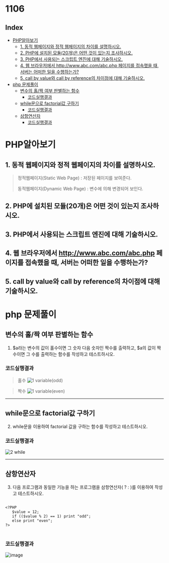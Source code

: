 # 1106
## Index
- [PHP알아보기](#php알아보기)
  - [1. 동적 웹페이지와 정적 웹페이지의 차이를 설명하시오.](#1-동적-웹페이지와-정적-웹페이지의-차이를-설명하시오)
  - [2. PHP에 설치된 모듈(20개)은 어떤 것이 있는지 조사하시오.](#2-php에-설치된-모듈20개은-어떤-것이-있는지-조사하시오)
  - [3. PHP에서 사용되는 스크립트 엔진에 대해 기술하시오.](#3-php에서-사용되는-스크립트-엔진에-대해-기술하시오)
  - [4. 웹 브라우저에서 http://www.abc.com/abc.php 페이지를 접속했을 때, 서버는 어떠한 일을 수행하는가?](#4-웹-브라우저에서-httpwwwabccomabcphp-페이지를-접속했을-때-서버는-어떠한-일을-수행하는가)
  - [5. call by value와 call by reference의 차이점에 대해 기술하시오.](#5-call-by-value와-call-by-reference의-차이점에-대해-기술하시오)
- [php 문제풀이](#php-문제풀이)
  - [변수의 홀/짝 여부 판별하는 함수](#변수의-홀짝-여부-판별하는-함수)
    - [코드실행결과](#코드실행결과)
  - [while문으로 factorial값 구하기](#while문으로-factorial값-구하기)
    - [코드실행결과](#코드실행결과-1)
  - [삼항연산자](#삼항연산자)
    - [코드실행결과](#코드실행결과-2)

# PHP알아보기
## 1. 동적 웹페이지와 정적 웹페이지의 차이를 설명하시오.
   
   > 정적웹페이지(Static Web Page) : 저장된 페이지를 보여준다.
   > 
   > 동적웹페이지(Dynamic Web Page) : 변수에 의해 변경되어 보인다.
   

## 2. PHP에 설치된 모듈(20개)은 어떤 것이 있는지 조사하시오.

## 3. PHP에서 사용되는 스크립트 엔진에 대해 기술하시오.

## 4. 웹 브라우저에서 http://www.abc.com/abc.php 페이지를 접속했을 때, 서버는 어떠한 일을 수행하는가?

## 5. call by value와 call by reference의 차이점에 대해 기술하시오.

# php 문제풀이
## 변수의 홀/짝 여부 판별하는 함수
1. $a라는 변수의 값이 홀수이면 그 숫자 다음 숫자인 짝수를 출력하고, $a의 값이 짝수이면 그 수를 출력하는 함수를 작성하고 테스트하시오.
### 코드실행결과
  > 홀수
![1 variable(odd)](https://github.com/YOONHEE-KIM/23-2WebProgramming/assets/124634807/c5555c9e-b841-4104-a1d9-2ef2ea6c8387)


  > 짝수
![1 variable(even)](https://github.com/YOONHEE-KIM/23-2WebProgramming/assets/124634807/7b6dd12e-4248-4028-9302-9543cd8ac9e1)

---
## while문으로 factorial값 구하기
2. while문을 이용하여 factorial 값을 구하는 함수를 작성하고 테스트하시오.
### 코드실행결과
![2 while](https://github.com/YOONHEE-KIM/23-2WebProgramming/assets/124634807/18c70d5e-cf78-46cb-9ddc-29b3122dadb0)


---   
## 삼항연산자
3. 다음 프로그램과 동일한 기능을 하는 프로그램을 삼항연산자( ? : )를 이용하여 작성고 테스트하시오.
<pre>
<code>
&lt;?PHP
   $value = 12;
   if (($value % 2) == 1) print "odd";
   else print "even";
?>
</code>
</pre>


### 코드실행결과
![image](https://github.com/YOONHEE-KIM/23-2WebProgramming/assets/124634807/84811502-6eaa-4a75-888f-436312b44f19)





